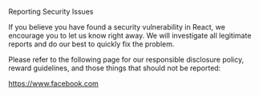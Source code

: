  Reporting Security Issues

If you believe you have found a security vulnerability in React, we encourage you to let us know right away. We will investigate all legitimate reports and do our best to quickly fix the problem.

Please refer to the following page for our responsible disclosure policy, reward guidelines, and those things that should not be reported:

https://www.facebook.com
